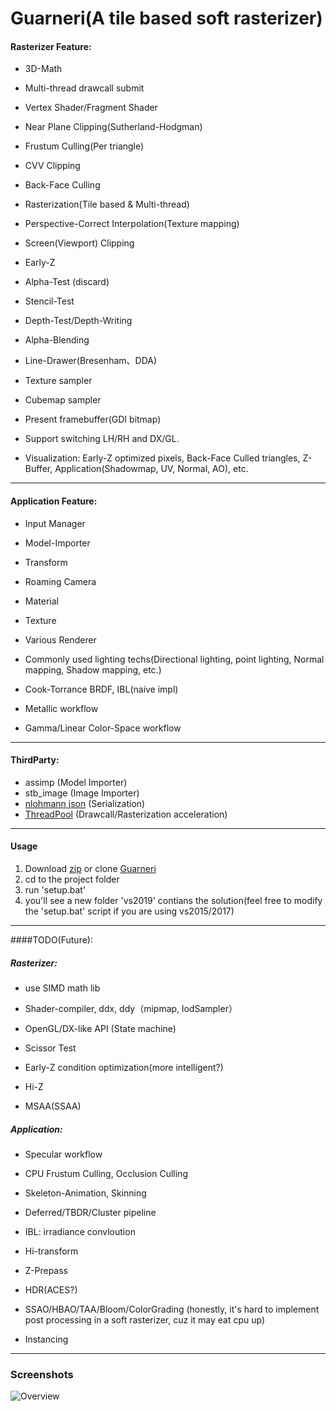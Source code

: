 # Guarneri(A tile based soft rasterizer)

#### Rasterizer Feature:

- 3D-Math

- Multi-thread drawcall submit
			
- Vertex Shader/Fragment Shader

- Near Plane Clipping(Sutherland-Hodgman)

- Frustum Culling(Per triangle)

- CVV Clipping
			
- Back-Face Culling
			
- Rasterization(Tile based & Multi-thread)

- Perspective-Correct Interpolation(Texture mapping)
			
- Screen(Viewport) Clipping
			
- Early-Z
			
- Alpha-Test (discard)
			
- Stencil-Test
			
- Depth-Test/Depth-Writing
			
- Alpha-Blending

- Line-Drawer(Bresenham、DDA)

- Texture sampler

- Cubemap sampler
			
- Present framebuffer(GDI bitmap)

- Support switching LH/RH and DX/GL.

- Visualization: Early-Z optimized pixels, Back-Face Culled triangles, Z-Buffer, Application(Shadowmap, UV, Normal, AO), etc.

---
		
#### Application Feature:

- Input Manager
			
- Model-Importer

- Transform

- Roaming Camera

- Material

- Texture

- Various Renderer

- Commonly used lighting techs(Directional lighting, point lighting, Normal mapping, Shadow mapping, etc.)
			
- Cook-Torrance BRDF, IBL(naive impl)

- Metallic workflow

- Gamma/Linear Color-Space workflow

---
			
#### ThirdParty:
- assimp (Model Importer)
- stb_image (Image Importer)
- [nlohmann json](https://github.com/nlohmann/json) (Serialization)
- [ThreadPool](https://github.com/progschj/ThreadPool) (Drawcall/Rasterization acceleration)

---

#### Usage
1. Download [zip](https://github.com/Guarneri1743/SoftRasterizer/archive/main.zip) or clone [Guarneri](https://github.com/Guarneri1743/SoftRasterizer)
2. cd to the project folder
3. run 'setup.bat'
4. you'll see a new folder 'vs2019' contians the solution(feel free to modify the 'setup.bat' script if you are using vs2015/2017)

---

####TODO(Future): 
		
##### Rasterizer:

- use SIMD math lib
			
- Shader-compiler, ddx, ddy（mipmap, lodSampler）
			
- OpenGL/DX-like API (State machine)
			
- Scissor Test
			
- Early-Z condition optimization(more intelligent?)
			
- Hi-Z
		 
- MSAA(SSAA)

	 
##### Application:

- Specular workflow
			
- CPU Frustum Culling, Occlusion Culling

- Skeleton-Animation, Skinning

- Deferred/TBDR/Cluster pipeline

- IBL: irradiance convloution
			
- Hi-transform
			
- Z-Prepass
			
- HDR(ACES?)
			
- SSAO/HBAO/TAA/Bloom/ColorGrading (honestly, it's hard to implement post processing in a soft rasterizer, cuz it may eat cpu up)
					
- Instancing

---

### Screenshots

![Overview](https://github.com/Guarneri1743/SoftRasterizer/blob/main/screenshots/overview.jpg)
